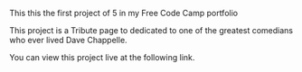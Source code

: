 This this the first project of 5 in my Free Code Camp portfolio


This project is a Tribute page to dedicated to one of the greatest comedians who ever lived Dave Chappelle.

You can view this project live at the following link.
